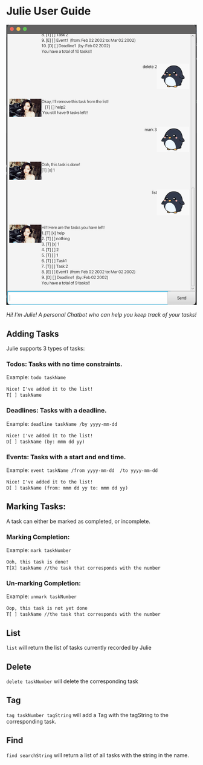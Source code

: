 # Julie User Guide

![A screenshot of the Julie Chatbot in use.](../docs/Ui.png)

_Hi! I'm Julie! A personal Chatbot who can 
help you keep track of your tasks!_

## Adding Tasks
Julie supports 3 types of tasks:

### Todos: Tasks with no time constraints.

Example: `todo taskName`

```
Nice! I've added it to the list! 
T[ ] taskName
```

### Deadlines: Tasks with a deadline.

Example: `deadline taskName /by yyyy-mm-dd`

```
Nice! I've added it to the list! 
D[ ] taskName (by: mmm dd yy)
```

### Events: Tasks with a start and end time.

Example: `event taskName /from yyyy-mm-dd 
/to yyyy-mm-dd`

```
Nice! I've added it to the list! 
D[ ] taskName (from: mmm dd yy to: mmm dd yy)
```

## Marking Tasks:
A task can either be marked as completed, or incomplete.

### Marking Completion:
Example: `mark taskNumber`

```
Ooh, this task is done!
T[X] taskName //the task that corresponds with the number
```

### Un-marking Completion:
Example: `unmark taskNumber`

```
Oop, this task is not yet done
T[ ] taskName //the task that corresponds with the number
```

## List
`list` will return the list of tasks currently recorded by Julie

## Delete
`delete taskNumber` will delete the corresponding task

## Tag
`tag taskNumber tagString` will add a Tag with the tagString to the corresponding task.

## Find
`find searchString` will return a list of all tasks with the string in the name.